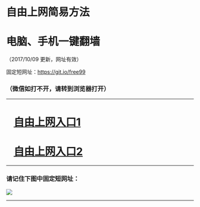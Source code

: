 ﻿# 自由上网简易方法

# 电脑、手机一键翻墙

（2017/10/09 更新，网址有效）

固定短网址：https://git.io/free99

### （微信如打不开，请转到浏览器打开）


***





# &nbsp;&nbsp; <a href="http://ft2683414351.fwq-tz-1001.info/fwqtz01.html?t=100900130772 " target="_blank">自由上网入口1</a>
# &nbsp;&nbsp; <a href="http://ft1183510145.fwq-tz-1002.info/fwqtz02.html?t=100900128360 " target="_blank">自由上网入口2</a>
***

### 请记住下图中固定短网址：

<img src="https://s3-us-west-2.amazonaws.com/fwq-1001/yjfq-20170905okok.png" /> 


***

